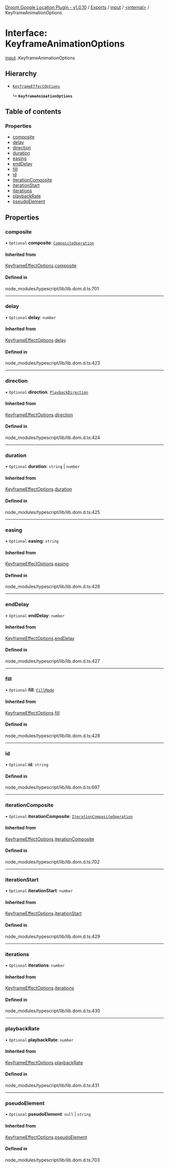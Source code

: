 [Droom Google Location Plugin - v1.0.10](../README.md) / [Exports](../modules.md) / [input](../modules/input.md) / [<internal\>](../modules/input._internal_.md) / KeyframeAnimationOptions

# Interface: KeyframeAnimationOptions

[input](../modules/input.md).[<internal>](../modules/input._internal_.md).KeyframeAnimationOptions

## Hierarchy

- [`KeyframeEffectOptions`](input._internal_.KeyframeEffectOptions.md)

  ↳ **`KeyframeAnimationOptions`**

## Table of contents

### Properties

- [composite](input._internal_.KeyframeAnimationOptions.md#composite)
- [delay](input._internal_.KeyframeAnimationOptions.md#delay)
- [direction](input._internal_.KeyframeAnimationOptions.md#direction)
- [duration](input._internal_.KeyframeAnimationOptions.md#duration)
- [easing](input._internal_.KeyframeAnimationOptions.md#easing)
- [endDelay](input._internal_.KeyframeAnimationOptions.md#enddelay)
- [fill](input._internal_.KeyframeAnimationOptions.md#fill)
- [id](input._internal_.KeyframeAnimationOptions.md#id)
- [iterationComposite](input._internal_.KeyframeAnimationOptions.md#iterationcomposite)
- [iterationStart](input._internal_.KeyframeAnimationOptions.md#iterationstart)
- [iterations](input._internal_.KeyframeAnimationOptions.md#iterations)
- [playbackRate](input._internal_.KeyframeAnimationOptions.md#playbackrate)
- [pseudoElement](input._internal_.KeyframeAnimationOptions.md#pseudoelement)

## Properties

### composite

• `Optional` **composite**: [`CompositeOperation`](../modules/input._internal_.md#compositeoperation)

#### Inherited from

[KeyframeEffectOptions](input._internal_.KeyframeEffectOptions.md).[composite](input._internal_.KeyframeEffectOptions.md#composite)

#### Defined in

node_modules/typescript/lib/lib.dom.d.ts:701

___

### delay

• `Optional` **delay**: `number`

#### Inherited from

[KeyframeEffectOptions](input._internal_.KeyframeEffectOptions.md).[delay](input._internal_.KeyframeEffectOptions.md#delay)

#### Defined in

node_modules/typescript/lib/lib.dom.d.ts:423

___

### direction

• `Optional` **direction**: [`PlaybackDirection`](../modules/input._internal_.md#playbackdirection)

#### Inherited from

[KeyframeEffectOptions](input._internal_.KeyframeEffectOptions.md).[direction](input._internal_.KeyframeEffectOptions.md#direction)

#### Defined in

node_modules/typescript/lib/lib.dom.d.ts:424

___

### duration

• `Optional` **duration**: `string` \| `number`

#### Inherited from

[KeyframeEffectOptions](input._internal_.KeyframeEffectOptions.md).[duration](input._internal_.KeyframeEffectOptions.md#duration)

#### Defined in

node_modules/typescript/lib/lib.dom.d.ts:425

___

### easing

• `Optional` **easing**: `string`

#### Inherited from

[KeyframeEffectOptions](input._internal_.KeyframeEffectOptions.md).[easing](input._internal_.KeyframeEffectOptions.md#easing)

#### Defined in

node_modules/typescript/lib/lib.dom.d.ts:426

___

### endDelay

• `Optional` **endDelay**: `number`

#### Inherited from

[KeyframeEffectOptions](input._internal_.KeyframeEffectOptions.md).[endDelay](input._internal_.KeyframeEffectOptions.md#enddelay)

#### Defined in

node_modules/typescript/lib/lib.dom.d.ts:427

___

### fill

• `Optional` **fill**: [`FillMode`](../modules/input._internal_.md#fillmode)

#### Inherited from

[KeyframeEffectOptions](input._internal_.KeyframeEffectOptions.md).[fill](input._internal_.KeyframeEffectOptions.md#fill)

#### Defined in

node_modules/typescript/lib/lib.dom.d.ts:428

___

### id

• `Optional` **id**: `string`

#### Defined in

node_modules/typescript/lib/lib.dom.d.ts:697

___

### iterationComposite

• `Optional` **iterationComposite**: [`IterationCompositeOperation`](../modules/input._internal_.md#iterationcompositeoperation)

#### Inherited from

[KeyframeEffectOptions](input._internal_.KeyframeEffectOptions.md).[iterationComposite](input._internal_.KeyframeEffectOptions.md#iterationcomposite)

#### Defined in

node_modules/typescript/lib/lib.dom.d.ts:702

___

### iterationStart

• `Optional` **iterationStart**: `number`

#### Inherited from

[KeyframeEffectOptions](input._internal_.KeyframeEffectOptions.md).[iterationStart](input._internal_.KeyframeEffectOptions.md#iterationstart)

#### Defined in

node_modules/typescript/lib/lib.dom.d.ts:429

___

### iterations

• `Optional` **iterations**: `number`

#### Inherited from

[KeyframeEffectOptions](input._internal_.KeyframeEffectOptions.md).[iterations](input._internal_.KeyframeEffectOptions.md#iterations)

#### Defined in

node_modules/typescript/lib/lib.dom.d.ts:430

___

### playbackRate

• `Optional` **playbackRate**: `number`

#### Inherited from

[KeyframeEffectOptions](input._internal_.KeyframeEffectOptions.md).[playbackRate](input._internal_.KeyframeEffectOptions.md#playbackrate)

#### Defined in

node_modules/typescript/lib/lib.dom.d.ts:431

___

### pseudoElement

• `Optional` **pseudoElement**: ``null`` \| `string`

#### Inherited from

[KeyframeEffectOptions](input._internal_.KeyframeEffectOptions.md).[pseudoElement](input._internal_.KeyframeEffectOptions.md#pseudoelement)

#### Defined in

node_modules/typescript/lib/lib.dom.d.ts:703

